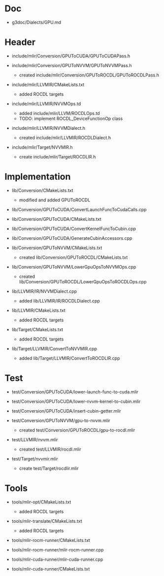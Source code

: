 Doc
===========
- g3doc/Dialects/GPU.md

Header
===========
- include/mlir/Conversion/GPUToCUDA/GPUToCUDAPass.h

- include/mlir/Conversion/GPUToNVVM/GPUToNVVMPass.h
  - created include/mlir/Conversion/GPUToROCDL/GPUToROCDLPass.h

- include/mlir/LLVMIR/CMakeLists.txt
  - added ROCDL targets

- include/mlir/LLVMIR/NVVMOps.td
  - added include/mlir/LLVM/ROCDLOps.td
  - TODO: implement ROCDL_DeviceFunctionOp class

- include/mlir/LLVMIR/NVVMDialect.h
  - created include/mlir/LLVMIR/ROCDLDialect.h

- include/mlir/Target/NVVMIR.h
  - create include/mlir/Target/ROCDLIR.h

Implementation
==========
- lib/Conversion/CMakeLists.txt
  - modified and added GPUToROCDL

- lib/Conversion/GPUToCUDA/ConvertLaunchFuncToCudaCalls.cpp
- lib/Conversion/GPUToCUDA/CMakeLists.txt
- lib/Conversion/GPUToCUDA/ConvertKernelFuncToCubin.cpp
- lib/Conversion/GPUToCUDA/GenerateCubinAccessors.cpp

- lib/Conversion/GPUToNVVM/CMakeLists.txt
  - created lib/Conversion/GPUToROCDL/CMakeLists.txt
- lib/Conversion/GPUToNVVM/LowerGpuOpsToNVVMOps.cpp
  - created lib/Conversion/GPUToROCDL/LowerGpuOpsToROCDLOps.cpp

- lib/LLVMIR/IR/NVVMDialect.cpp
  - added lib/LLVMIR/IR/ROCDLDialect.cpp

- lib/LLVMIR/CMakeLists.txt
  - added ROCDL targets

- lib/Target/CMakeLists.txt
  - added ROCDL targets

- lib/Target/LLVMIR/ConvertToNVVMIR.cpp
  - added lib/Target/LLVMIR/ConvertToROCDLIR.cpp

Test
==========
- test/Conversion/GPUToCUDA/lower-launch-func-to-cuda.mlir
- test/Conversion/GPUToCUDA/lower-nvvm-kernel-to-cubin.mlir
- test/Conversion/GPUToCUDA/insert-cubin-getter.mlir

- test/Conversion/GPUToNVVM/gpu-to-nvvm.mlir
  - created test/Conversion/GPUToROCDL/gpu-to-rocdl.mlir

- test/LLVMIR/nvvm.mlir
  - created test/LLVMIR/rocdl.mlir

- test/Target/nvvmir.mlir
  - create test/Target/rocdlir.mlir

Tools
==========
- tools/mlir-opt/CMakeLists.txt
  - added ROCDL targets

- tools/mlir-translate/CMakeLists.txt
  - added ROCDL targets

- tools/mlir-rocm-runner/CMakeLists.txt
- tools/mlir-rocm-runner/mlir-rocm-runner.cpp
- tools/mlir-cuda-runner/mlir-cuda-runner.cpp
- tools/mlir-cuda-runner/CMakeLists.txt

